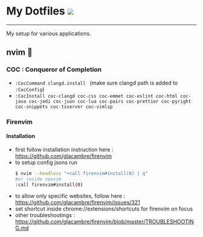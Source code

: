 # My Dotfiles ![](https://img.shields.io/badge/config%20for-nvim-blue?style=for-the-badge)

---

My setup for various applications.

## nvim 🚀

### COC : Conqueror of Completion

- `:CocCommand clangd.install ` (make sure clangd path is added to `:CocConfig`)
- `:CocInstall coc-clangd coc-css coc-emmet coc-eslint coc-html coc-java coc-jedi coc-json coc-lua coc-pairs coc-prettier coc-pyright coc-snippets coc-tsserver coc-vimlsp `

### Firenvim

#### Installation

- first follow installation instruction here : https://github.com/glacambre/firenvim
- to setup config jsons run
  ```bash
  $ nvim --headless "+call firenvim#install(0) | q"
  #or inside neovim
  :call firenvim#install(0)
  ```
- to allow only specific websites, follow here : https://github.com/glacambre/firenvim/issues/321
- set shortcut inside chrome://extensions/shortcuts for firenvim on focus
- other troubleshootings : https://github.com/glacambre/firenvim/blob/master/TROUBLESHOOTING.md
